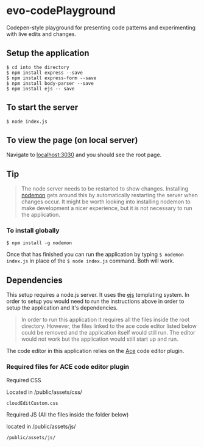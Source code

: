 # evo-codePlayground
Codepen-style playground for presenting code patterns and experimenting with live edits and changes.

## Setup the application
```shell
$ cd into the directory
$ npm install express --save
$ npm install express-form --save
$ npm install body-parser --save
$ npm install ejs -- save
```

## To start the server
```shell
$ node index.js
```

## To view the page (on local server)

Navigate to [localhost:3030](http://localhost:3030/) and you should see the root page.

## Tip
>The node server needs to be restarted to show changes. Installing [nodemon](https://www.npmjs.com/package/nodemon) gets around this by automatically restarting the server when changes occur.  It might be worth looking into installing nodemon to make development a nicer experience, but it is not necessary to run the application.

### To install globally
```shell
$ npm install -g nodemon
```

Once that has finished you can run the application by typing `$ nodemon index.js` in place of the `$ node index.js` command. Both will work.

## Dependencies

This setup requires a node.js server.  It uses the [ejs](http://www.embeddedjs.com/) templating system.  In order to setup you would need to run the instructions above in order to setup the application and it's dependencies. 

> In order to run this application it requires all the files inside the root directory.  However, the files linked to the ace code editor listed below could be removed and the application itself would still run.  The editor would not work but the application would still start up and run.

The code editor in this application relies on the [Ace](https://ace.c9.io) code editor plugin.

### Required files for ACE code editor plugin


Required CSS

Located in /public/assets/css/

```shell
cloudEditCustom.css
```

Required JS (All the files inside the folder below)

located in /public/assets/js/

```shell
/public/assets/js/
```